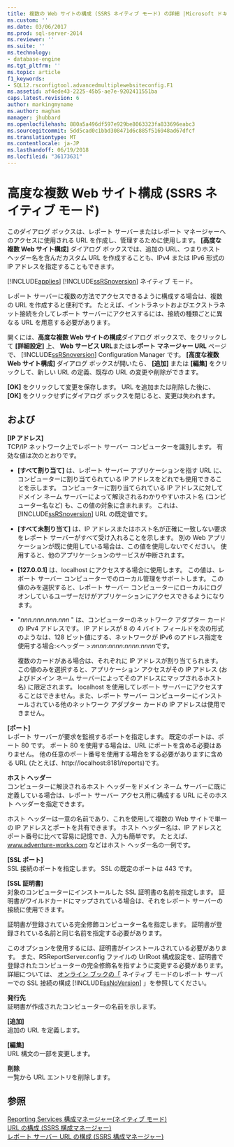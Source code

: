 ```yaml
---
title: 複数の Web サイトの構成 (SSRS ネイティブ モード) の詳細 |Microsoft ドキュメント
ms.custom: ''
ms.date: 03/06/2017
ms.prod: sql-server-2014
ms.reviewer: ''
ms.suite: ''
ms.technology:
- database-engine
ms.tgt_pltfrm: ''
ms.topic: article
f1_keywords:
- SQL12.rsconfigtool.advancedmultiplewebsiteconfig.F1
ms.assetid: af4ede43-2225-45b5-ae7e-9202411551ba
caps.latest.revision: 6
author: markingmyname
ms.author: maghan
manager: jhubbard
ms.openlocfilehash: 880a5a496df597e929be8063323fa833696eabc3
ms.sourcegitcommit: 5dd5cad0c1bbd308471d6c885f516948ad67dfcf
ms.translationtype: MT
ms.contentlocale: ja-JP
ms.lasthandoff: 06/19/2018
ms.locfileid: "36173631"
---
```

# <a name="advanced-multiple-web-site-configuration-ssrs-native-mode"></a>高度な複数 Web サイト構成 (SSRS ネイティブ モード)
  このダイアログ ボックスは、レポート サーバーまたはレポート マネージャーへのアクセスに使用される URL を作成し、管理するために使用します。 **[高度な複数 Web サイト構成]** ダイアログ ボックスでは、追加の URL、つまりホスト ヘッダー名を含んだカスタム URL を作成することも、IPv4 または IPv6 形式の IP アドレスを指定することもできます。  
  
 [!INCLUDE[applies](../../includes/applies-md.md)] [!INCLUDE[ssRSnoversion](../../includes/ssrsnoversion-md.md)] ネイティブ モード。  
  
 レポート サーバーに複数の方法でアクセスできるように構成する場合は、複数の URL を作成すると便利です。 たとえば、イントラネットおよびエクストラネット接続を介してレポート サーバーにアクセスするには、接続の種類ごとに異なる URL を用意する必要があります。  
  
 開くには、**高度な複数 Web サイトの構成**ダイアログ ボックスで、をクリックして **[詳細設定]** 上、 **Web サービス URL**または**レポート マネージャー URL** ページで、 [!INCLUDE[ssRSnoversion](../../includes/ssrsnoversion-md.md)] Configuration Manager です。 **[高度な複数 Web サイト構成]** ダイアログ ボックスが開いたら、 **[追加]** または **[編集]** をクリックして、新しい URL の定義、既存の URL の変更や削除ができます。  
  
 **[OK]** をクリックして変更を保存します。 URL を追加または削除した後に、 **[OK]** をクリックせずにダイアログ ボックスを閉じると、変更は失われます。  
  
## <a name="options"></a>および  
 **[IP アドレス]**  
 TCP/IP ネットワーク上でレポート サーバー コンピューターを識別します。 有効な値は次のとおりです。  
  
-   **[すべて割り当て]** は、レポート サーバー アプリケーションを指す URL に、コンピューターに割り当てられている IP アドレスをどれでも使用できることを示します。 コンピューターに割り当てられている IP アドレスに対してドメイン ネーム サーバーによって解決されるわかりやすいホスト名 (コンピューター名など) も、この値の対象に含まれます。 これは、 [!INCLUDE[ssRSnoversion](../../includes/ssrsnoversion-md.md)] URL の既定値です。  
  
-   **[すべて未割り当て]** は、IP アドレスまたはホスト名が正確に一致しない要求をレポート サーバーがすべて受け入れることを示します。 別の Web アプリケーションが既に使用している場合は、この値を使用しないでください。 使用すると、他のアプリケーションのサービスが中断されます。  
  
-   **[127.0.0.1]** は、localhost にアクセスする場合に使用します。 この値は、レポート サーバー コンピューターでのローカル管理をサポートします。 この値のみを選択すると、レポート サーバー コンピューターにローカルにログオンしているユーザーだけがアプリケーションにアクセスできるようになります。  
  
-   "*nnn.nnn.nnn.nnn* " は、コンピューターのネットワーク アダプター カードの IPv4 アドレスです。 IP アドレスが 8 の 4 バイト フィールドを次の形式のようなは、128 ビット値にする、ネットワークが IPv6 のアドレス指定を使用する場合:\<ヘッダー >:*nnnn:nnnn:nnnn:nnnn*です。  
  
     複数のカードがある場合は、それぞれに IP アドレスが割り当てられます。 この値のみを選択すると、アプリケーション アクセスがその IP アドレス (およびドメイン ネーム サーバーによってそのアドレスにマップされるホスト名) に限定されます。 localhost を使用してレポート サーバーにアクセスすることはできません。また、レポート サーバー コンピューターにインストールされている他のネットワーク アダプター カードの IP アドレスは使用できません。  
  
 **[ポート]**  
 レポート サーバーが要求を監視するポートを指定します。 既定のポートは、ポート 80 です。 ポート 80 を使用する場合は、URL にポートを含める必要はありません。 他の任意のポート番号を使用する場合をする必要がありますに含める URL (たとえば、http://localhost:8181/reports)です。  
  
 **ホスト ヘッダー**  
 コンピューターに解決されるホスト ヘッダーをドメイン ネーム サーバーに既に定義している場合は、レポート サーバー アクセス用に構成する URL にそのホスト ヘッダーを指定できます。  
  
 ホスト ヘッダーは一意の名前であり、これを使用して複数の Web サイトで単一の IP アドレスとポートを共有できます。 ホスト ヘッダー名は、IP アドレスとポート番号に比べて容易に記憶でき、入力も簡単です。 たとえば、www.adventure-works.com などはホスト ヘッダー名の一例です。  
  
 **[SSL ポート]**  
 SSL 接続のポートを指定します。 SSL の既定のポートは 443 です。  
  
 **[SSL 証明書]**  
 対象のコンピューターにインストールした SSL 証明書の名前を指定します。 証明書がワイルドカードにマップされている場合は、それをレポート サーバーの接続に使用できます。  
  
 証明書が登録されている完全修飾コンピューター名を指定します。 証明書が登録されている名前と同じ名前を指定する必要があります。  
  
 このオプションを使用するには、証明書がインストールされている必要があります。 また、RSReportServer.config ファイルの UrlRoot 構成設定を、証明書で登録されたコンピューターの完全修飾名を指すように変更する必要があります。 詳細については、 [オンライン ブックの「](../../reporting-services/security/configure-ssl-connections-on-a-native-mode-report-server.md) ネイティブ モードのレポート サーバーでの SSL 接続の構成 [!INCLUDE[ssNoVersion](../../includes/ssnoversion-md.md)] 」を参照してください。  
  
 **発行先**  
 証明書が作成されたコンピューターの名前を示します。  
  
 **[追加]**  
 追加の URL を定義します。  
  
 **[編集]**  
 URL 構文の一部を変更します。  
  
 **削除**  
 一覧から URL エントリを削除します。  
  
## <a name="see-also"></a>参照  
 [Reporting Services 構成マネージャー&#40;ネイティブ モード&#41;](../../../2014/sql-server/install/reporting-services-configuration-manager-native-mode.md)   
 [URL の構成 &#40;SSRS 構成マネージャー&#41;](../../reporting-services/install-windows/configure-a-url-ssrs-configuration-manager.md)   
 [レポート サーバー URL の構成 &#40;SSRS 構成マネージャー&#41;](../../reporting-services/install-windows/configure-report-server-urls-ssrs-configuration-manager.md)  
  
  